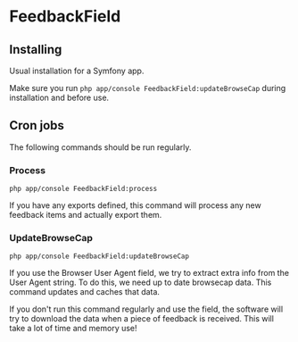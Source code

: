 # FeedbackField


## Installing

Usual installation for a Symfony app.

Make sure you run ````php app/console FeedbackField:updateBrowseCap```` during installation and before use.

## Cron jobs

The following commands should be run regularly.

### Process

    php app/console FeedbackField:process

If you have any exports defined, this command will process any new feedback items and actually export them.

### UpdateBrowseCap

    php app/console FeedbackField:updateBrowseCap

If you use the Browser User Agent field, we try to extract extra info from the User Agent string. To do this, we need up to date browsecap data. This command updates and caches that data.

If you don't run this command regularly and use the field, the software will try to download the data when a piece of feedback is received. This will take a lot of time and memory use!



